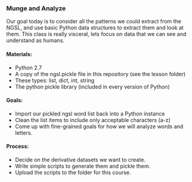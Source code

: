 
### Munge and Analyze
Our goal today is to consider all the patterns we could extract from the NGSL, and use basic Python data structures to extract them and look at them.  This class is really visceral, lets focus on data that we can see and understand as humans.

#### Materials:
- Python 2.7
- A copy of the ngsl.pickle file in this repository (see the lesson folder)
- These types: list, dict, int, string
- The python pickle library (included in every version of Python)

#### Goals:
- Import our pickled ngsl word list back into a Python instance
- Clean the list items to include only acceptable characters (a-z)
- Come up with fine-grained goals for how we will analyze words and letters.

#### Process:
- Decide on the derivative datasets we want to create.
- Write simple scripts to generate them and pickle them.
- Upload the scripts to the folder for this course.


